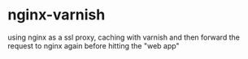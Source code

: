 # nginx-varnish
using nginx as a ssl proxy, caching with varnish and then forward the request to nginx again before hitting the "web app"
